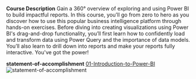 **Course Description**
Gain a 360° overview of exploring and using Power BI to build impactful reports. In this course, you’ll go from zero to hero as you discover how to use this popular business intelligence platform through hands-on exercises. Before diving into creating visualizations using Power BI's drag-and-drop functionality, you’ll first learn how to confidently load and transform data using Power Query and the importance of data models. You’ll also learn to drill down into reports and make your reports fully interactive. You've got the power!

**statement-of-accomplishment**
[01-Introduction-to-Power-BI](![01-Introduction-to-Power-BI_page-0001](https://github.com/shrutipitale/Data-Analyst-in-Power-BI/assets/80112581/dfbda8fc-e264-44ea-9c16-0801d004bc34)
)
![statement-of-accomplishment](https://github.com/shrutipitale/Data-Analyst-in-Power-BI/assets/80112581/f889e2ab-565e-4c37-8f16-270d3925afd4)
